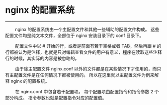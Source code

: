 # nginx 的配置系统
***

&emsp;&emsp;
nginx 的配置系统由一个主配置文件和其他一些辅助的配置文件构成。
这些配置文件均是纯文本文件，全部位于 nginx 安装目录下的 conf 目录下。

&emsp;&emsp;
配置文件中以 # 开始的行，或者是前面有若干空格或者 TAB，然后再跟 # 的行都被认为是注释，也就是只对编辑查看文件的用户有意义，程序在读取这些注释行的时候，其实际的内容是被忽略的。

&emsp;&emsp;
由于除主配置文件 nginx.conf 以外的文件都是在某些情况下才使用的，而只有主配置文件是在任何情况下都被使用的。
所以在这里就以主配置文件为例来解释 nginx 的配置系统。

&emsp;&emsp;
在 nginx.conf 中包含若干配置项。
每个配置项由配置指令和指令参数 2 个部分构成。
指令参数也就是配置指令对应的配置值。
